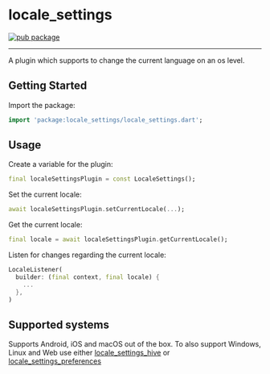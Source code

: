 # locale_settings

[![pub package](https://img.shields.io/pub/v/locale_settings.svg)](https://pub.dev/packages/locale_settings)

---

A plugin which supports to change the current language on an os level.

## Getting Started

Import the package:

```dart
import 'package:locale_settings/locale_settings.dart';
```

## Usage

Create a variable for the plugin:

```dart
final localeSettingsPlugin = const LocaleSettings();
```

Set the current locale:

```dart
await localeSettingsPlugin.setCurrentLocale(...);
```

Get the current locale:

```dart
final locale = await localeSettingsPlugin.getCurrentLocale();
```

Listen for changes regarding the current locale:

```dart
LocaleListener(
  builder: (final context, final locale) {
    ...
  },
)
```

## Supported systems

Supports Android, iOS and macOS out of the box.
To also support Windows, Linux and Web use either
[locale_settings_hive](https://pub.dev/packages/locale_settings_hive) or
[locale_settings_preferences](https://pub.dev/packages/locale_settings_preferences)
